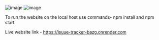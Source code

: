 
![image](https://github.com/191251149akashnandi/IssueTracker/assets/70074173/e85c2be0-caa0-4175-9b67-6fbdbb0518ca)
![image](https://github.com/191251149akashnandi/IssueTracker/assets/70074173/6672ff3c-286a-4109-9f13-578fc5007d28)

To run the website on the local host use commands- npm install and npm start 


Live website link - https://isuue-tracker-bazg.onrender.com 


